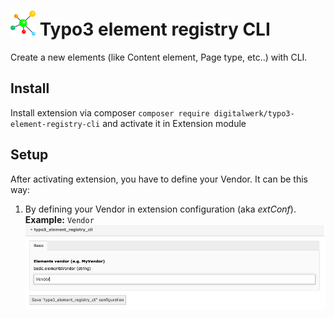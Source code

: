 


# <img src="https://github.com/samo-mihal/typo3-element-registry-cli/raw/master/Resources/Public/Icons/Extension.svg?sanitize=true" width="40" height="40"/> Typo3 element registry CLI
Create a new elements (like Content element, Page type, etc..) with CLI.


## Install
Install extension via composer `composer require digitalwerk/typo3-element-registry-cli` and activate it in Extension module


## Setup
After activating extension, you have to define your Vendor.
It can be this way:

1. By defining your Vendor in extension configuration (aka *extConf*).
**Example:** `Vendor`
![](./Resources/Public/Images/ExtConfSettings.png)
